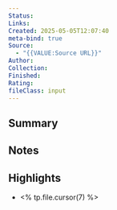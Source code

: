 ```yaml
---
Status: 
Links: 
Created: 2025-05-05T12:07:40
meta-bind: true
Source:
  - "{{VALUE:Source URL}}"
Author: 
Collection: 
Finished: 
Rating: 
fileClass: input
---
```

## Summary

## Notes
## Highlights
- <% tp.file.cursor(7) %>

